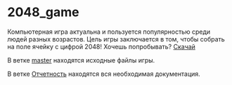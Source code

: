 # 2048_game
Компьютерная игра актуальна и пользуется популярностью среди людей разных возрастов. 
Цель игры заключается в том, чтобы собрать на поле ячейку с цифрой 2048!
Хочешь попробывать? [Скачай](https://github.com/Svinopeg/2048_game/blob/master/2048_Game.exe)

В ветке [master](https://github.com/Svinopeg/2048_game/tree/master) находятся исходные файлы игры.

В ветке [Отчетность](https://github.com/Svinopeg/2048_game/tree/%D0%9E%D1%82%D1%87%D0%B5%D1%82%D0%BD%D0%BE%D1%81%D1%82%D1%8C) находятся вся необходимая документация.
